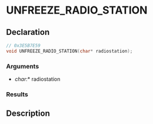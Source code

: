 # UNFREEZE_RADIO_STATION

## Declaration
```cpp
// 0x3E5B7E59
void UNFREEZE_RADIO_STATION(char* radiostation);
```

### Arguments
- **char*:** radiostation

### Results

## Description
